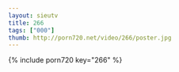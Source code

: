 ```yaml
--- 
layout: sieutv
title: 266
tags: ["000"]
thumb: http://porn720.net/video/266/poster.jpg
---
```

{% include porn720 key="266" %} 
